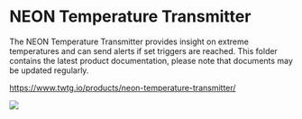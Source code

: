 # NEON Temperature Transmitter

The NEON Temperature Transmitter provides insight on extreme temperatures and can send alerts if set triggers are reached. This folder contains the latest product documentation, please note that documents may be updated regularly.

https://www.twtg.io/products/neon-temperature-transmitter/

![](../.resources/tt.jpg) 

